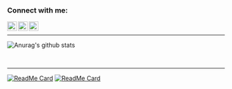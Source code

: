 ### Connect with me:

[<img align="left" alt="codeSTACKr | Twitter" width="22px" src="https://cdn.jsdelivr.net/npm/simple-icons@v3/icons/twitter.svg" />][twitter]
[<img align="left" alt="codeSTACKr | LinkedIn" width="22px" src="https://cdn.jsdelivr.net/npm/simple-icons@v3/icons/linkedin.svg" />][linkedin]
[<img align="left" alt="codeSTACKr | Instagram" width="22px" src="https://cdn.jsdelivr.net/npm/simple-icons@v3/icons/instagram.svg" />][instagram]

<br />

---

![Anurag's github stats](https://github-readme-stats.vercel.app/api?username=Daniele1209&show_icons=true&theme=tokyonight)

<br />

---

[![ReadMe Card](https://github-readme-stats.vercel.app/api/pin/?username=Daniele1209&repo=Machine-Learning-Playground&theme=onedark)](https://github.com/anuraghazra/github-readme-stats)
[![ReadMe Card](https://github-readme-stats.vercel.app/api/pin/?username=Daniele1209&repo=COVID-19-chart-app-using-Qt&theme=onedark)](https://github.com/anuraghazra/github-readme-stats)


[twitter]: https://twitter.com/MoshDany
[instagram]: https://www.instagram.com/daniele__mos
[linkedin]: https://www.linkedin.com/in/daniele-mos-121209
